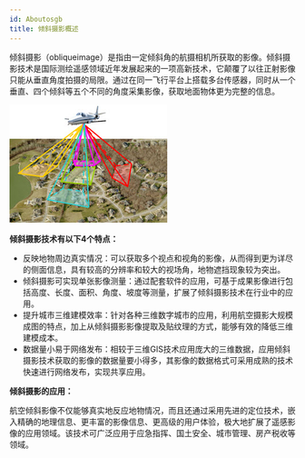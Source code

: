 ```yaml
---
id: Aboutosgb
title: 倾斜摄影概述
---
```

倾斜摄影（obliqueimage）是指由一定倾斜角的航摄相机所获取的影像。倾斜摄影技术是国际测绘遥感领域近年发展起来的一项高新技术，它颠覆了以往正射影像只能从垂直角度拍摄的局限。通过在同一飞行平台上搭载多台传感器，同时从一个垂直、四个倾斜等五个不同的角度采集影像，获取地面物体更为完整的信息。

![图：倾斜摄影](img/ObliqueImage.jpg)  

**倾斜摄影技术有以下4个特点：**

  * 反映地物周边真实情况：可以获取多个视点和视角的影像，从而得到更为详尽的侧面信息，具有较高的分辨率和较大的视场角，地物遮挡现象较为突出。
  * 倾斜摄影可实现单张影像测量：通过配套软件的应用，可基于成果影像进行包括高度、长度、面积、角度、坡度等测量，扩展了倾斜摄影技术在行业中的应用。
  * 提升城市三维建模效率：针对各种三维数字城市的应用，利用航空摄影大规模成图的特点，加上从倾斜摄影影像提取及贴纹理的方式，能够有效的降低三维建模成本。
  * 数据量小易于网络发布：相较于三维GIS技术应用庞大的三维数据，应用倾斜摄影技术获取的影像的数据量要小得多，其影像的数据格式可采用成熟的技术快速进行网络发布，实现共享应用。

**倾斜摄影的应用：**

航空倾斜影像不仅能够真实地反应地物情况，而且还通过采用先进的定位技术，嵌入精确的地理信息、更丰富的影像信息、更高级的用户体验，极大地扩展了遥感影像的应用领域。该技术可广泛应用于应急指挥、国土安全、城市管理、房产税收等领域。

 

